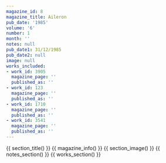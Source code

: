 ```yaml
---
magazine_id: 8
magazine_title: Aileron
pub_date: '1985'
volume: '6'
number: 1
month: ''
notes: null
pub_date1: 31/12/1985
pub_date2: null
image: null
works_included:
- work_id: 3905
  magazine_page: ''
  published_as: ''
- work_id: 123
  magazine_page: ''
  published_as: ''
- work_id: 1710
  magazine_page: ''
  published_as: ''
- work_id: 3541
  magazine_page: ''
  published_as: ''
---
```


{{ section_title() }}
{{ magazine_info() }}
{{ section_image() }}
{{ notes_section() }}
{{ works_section() }}
